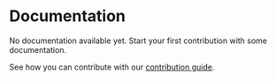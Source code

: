 <!--
Copyright 2017 - The TXTdirect Authors
This work is licensed under a Creative Commons Attribution-ShareAlike 4.0 International License;
you may not use this file except in compliance with the License.
You may obtain a copy of the License at
    https://creativecommons.org/licenses/by-sa/4.0/legalcode
Unless required by applicable law or agreed to in writing, documentation
distributed under the License is distributed on an "AS IS" BASIS,
WITHOUT WARRANTIES OR CONDITIONS OF ANY KIND, either express or implied.
See the License for the specific language governing permissions and
limitations under the License.
-->

# Documentation

No documentation available yet. Start your first contribution with some documentation.

See how you can contribute with our [contribution guide](/CONTRIBUTING.md).
